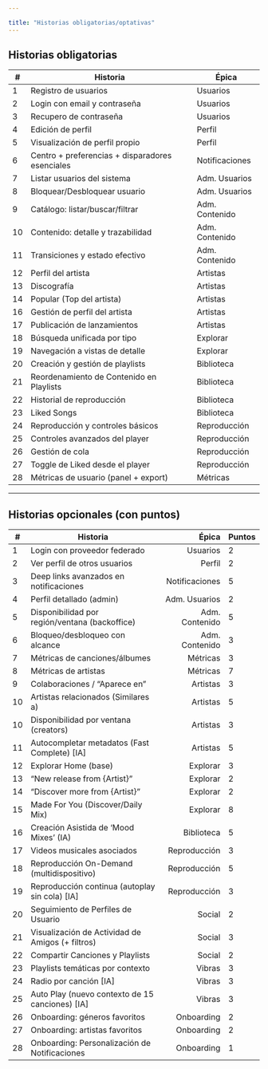 ```yaml
---

title: "Historias obligatorias/optativas"
---
```



## Historias obligatorias

| #   | Historia                                        | Épica          
| --- | ----------------------------------------------- | -------------- 
| 1   | Registro de usuarios                            | Usuarios       
| 2   | Login con email y contraseña                    | Usuarios       
| 3   | Recupero de contraseña                          | Usuarios       
| 4   | Edición de perfil                               | Perfil         
| 5   | Visualización de perfil propio                  | Perfil         
| 6   | Centro + preferencias + disparadores esenciales | Notificaciones 
| 7   | Listar usuarios del sistema                     | Adm. Usuarios  
| 8   | Bloquear/Desbloquear usuario                    | Adm. Usuarios  
| 9   | Catálogo: listar/buscar/filtrar                 | Adm. Contenido 
| 10  | Contenido: detalle y trazabilidad               | Adm. Contenido 
| 11  | Transiciones y estado efectivo                  | Adm. Contenido 
| 12  | Perfil del artista                              | Artistas       
| 13  | Discografía                                     | Artistas       
| 14  | Popular (Top del artista)                       | Artistas       
| 16  | Gestión de perfil del artista                   | Artistas       
| 17  | Publicación de lanzamientos                     | Artistas       
| 18  | Búsqueda unificada por tipo                     | Explorar       
| 19  | Navegación a vistas de detalle                  | Explorar       
| 20  | Creación y gestión de playlists                 | Biblioteca     
| 21  | Reordenamiento de Contenido en Playlists        | Biblioteca     
| 22  | Historial de reproducción                       | Biblioteca     
| 23  | Liked Songs                                     | Biblioteca         
| 24  | Reproducción y controles básicos                | Reproducción   
| 25  | Controles avanzados del player                  | Reproducción   
| 26  | Gestión de cola                                 | Reproducción   
| 27  | Toggle de Liked desde el player                 | Reproducción   
| 28  | Métricas de usuario (panel + export)            | Métricas

---

## Historias opcionales (con puntos)

| #   | Historia                                          |          Épica | Puntos |
| --- | ------------------------------------------------- | -------------: | ------ |
| 1   | Login con proveedor federado                      |       Usuarios | 2      |
| 2   | Ver perfil de otros usuarios                      |         Perfil | 2      |
| 3   | Deep links avanzados en notificaciones            | Notificaciones | 5      |
| 4   | Perfil detallado (admin)                          |  Adm. Usuarios | 2      |
| 5   | Disponibilidad por región/ventana (backoffice)    | Adm. Contenido | 5      |
| 6   | Bloqueo/desbloqueo con alcance                    | Adm. Contenido | 3      |
| 7   | Métricas de canciones/álbumes                     |       Métricas | 3      |
| 8   | Métricas de artistas                              |       Métricas | 7      |
| 9   | Colaboraciones / “Aparece en”                     |       Artistas | 3      |
| 10  | Artistas relacionados (Similares a)               |       Artistas | 5      |
| 10  | Disponibilidad por ventana (creators)             |       Artistas | 3      |
| 11  | Autocompletar metadatos (Fast Complete) \[IA]     |       Artistas | 5      |
| 12  | Explorar Home (base)                              |       Explorar | 3      |
| 13  | “New release from {Artist}”                       |       Explorar | 2      |
| 14  | “Discover more from {Artist}”                     |       Explorar | 2      |
| 15  | Made For You (Discover/Daily Mix)                 |       Explorar | 8      |
| 16  | Creación Asistida de ‘Mood Mixes’ (IA)            |     Biblioteca | 5      |
| 17  | Videos musicales asociados                        |   Reproducción | 3      |
| 18  | Reproducción On-Demand (multidispositivo)         |   Reproducción | 5      |
| 19  | Reproducción continua (autoplay sin cola) \[IA]   |   Reproducción | 3      |
| 20  | Seguimiento de Perfiles de Usuario                |         Social | 2      |
| 21  | Visualización de Actividad de Amigos (+ filtros)  |         Social | 3      |
| 22  | Compartir Canciones y Playlists                   |         Social | 2      |
| 23  | Playlists temáticas por contexto                  |         Vibras | 3      |
| 24  | Radio por canción \[IA]                           |         Vibras | 3      |
| 25  | Auto Play (nuevo contexto de 15 canciones) \[IA]  |         Vibras | 3      |
| 26  | Onboarding: géneros favoritos                     |     Onboarding | 2      |
| 27  | Onboarding: artistas favoritos                    |     Onboarding | 2      |
| 28  | Onboarding: Personalización de Notificaciones     |     Onboarding | 1      |

